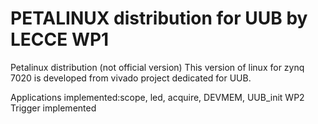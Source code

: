 # PETALINUX distribution for UUB by LECCE WP1
Petalinux distribution (not official version)
This version of linux for zynq 7020 is developed from vivado project dedicated for UUB.

Applications implemented:scope, led, acquire, DEVMEM, UUB_init
WP2 Trigger implemented
